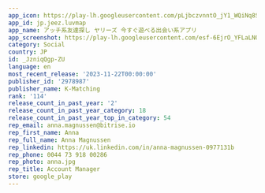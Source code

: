 ```yaml
---
app_icon: https://play-lh.googleusercontent.com/pLjbczvnntO_jY1_WQiNq8SjKUULZBuKS6Ws33z9XOoIjoVHOhIrAzLLoLyWR9Zrhz95
app_id: jp.jeez.luvmap
app_name: アッチ系友達探し ヤリーズ 今すぐ遊べる出会い系アプリ
app_screenshot: https://play-lh.googleusercontent.com/esf-6EjrO_YFLaLNQlm-csqTMp9CMrxfEx2fmxOszft1nV-3tTZE25tYL5RoOELZ6l8
category: Social
country: JP
id: _JzniqQgp-ZU
language: en
most_recent_release: '2023-11-22T00:00:00'
publisher_id: '2978987'
publisher_name: K-Matching
rank: '114'
release_count_in_past_year: '2'
release_count_in_past_year_category: 18
release_count_in_past_year_top_in_category: 54
rep_email: anna.magnussen@bitrise.io
rep_first_name: Anna
rep_full_name: Anna Magnussen
rep_linkedin: https://uk.linkedin.com/in/anna-magnussen-0977131b
rep_phone: 0044 73 918 00286
rep_photo: anna.jpg
rep_title: Account Manager
store: google_play
---
```


